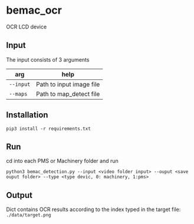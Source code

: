 # bemac_ocr
OCR LCD device

## Input
The input consists of 3 arguments

|arg|help|
|---------|------------------------|
|`--input`|Path to input image file|
|`--maps`|Path to map_detect file|

## Installation
```
pip3 install -r requirements.txt
```
## Run
cd into each PMS or Machinery folder and run
```
python3 bemac_detection.py --input <video folder input> --ouput <save ouput folder> --type <type devic, 0: machinery, 1:pms>
```

## Output
Dict contains OCR results according to the index typed in the target file: `./data/target.png`


